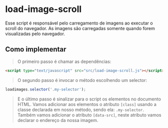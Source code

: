 # load-image-scroll


Esse script é responsável pelo carregamento de imagens ao executar o scroll do navegador. As imagens são carregadas somente quando forem visualizadas pelo navegador. 


## Como implementar


> O primeiro passo é chamar as dependências:


```HTML
<script type="text/javascript" src="src/load-image-scroll.js"></script>
```

> O segundo passo é invocar o método escolhendo um selector:


```JAVASCRIPT
loadimages.selector('.my-selector'); 
```

> E o último passo é sinalizar para o script os elementos no documento HTML. Vamos adicionar aos elementos o atributo `[class]` usando a classe declarada em nosso método, sendo ela: `.my-selector`. Também vamos adicionar o atributo `[data-src]`, neste atributo vamos declarar o endereço da nossa imagem. 

